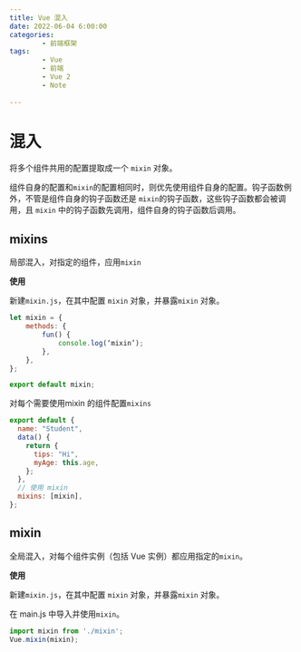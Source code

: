 ```yaml
---
title: Vue 混入
date: 2022-06-04 6:00:00
categories:
        - 前端框架
tags:
        - Vue
        - 前端
        - Vue 2
        - Note
 
---
```


# 混入

将多个组件共用的配置提取成一个 `mixin` 对象。

组件自身的配置和`mixin`的配置相同时，则优先使用组件自身的配置。钩子函数例外，不管是组件自身的钩子函数还是 `mixin`的钩子函数，这些钩子函数都会被调用，且 `mixin` 中的钩子函数先调用，组件自身的钩子函数后调用。

## mixins

局部混入，对指定的组件，应用`mixin`

**使用**

新建`mixin.js`，在其中配置 `mixin` 对象，并暴露`mixin` 对象。

```js
let mixin = {
	methods: {
		fun() {
			console.log(‘mixin’);
		},
	},
};

export default mixin;
```

对每个需要使用mixin 的组件配置`mixins`

```js
export default {
  name: "Student",
  data() {
    return {
      tips: "Hi",
      myAge: this.age,
    };
  },
  // 使用 mixin
  mixins: [mixin],
};
```

## mixin

全局混入，对每个组件实例（包括 Vue 实例）都应用指定的`mixin`。

**使用**

新建`mixin.js`，在其中配置 `mixin` 对象，并暴露`mixin` 对象。

在 main.js 中导入并使用`mixin`。

```js
import mixin from './mixin';
Vue.mixin(mixin);
```



